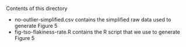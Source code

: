 Contents of this directory
- no-outlier-simplified.csv contains the simplified raw data used to generate Figure 5
- fig-tso-flakiness-rate.R contains the R script that we use to generate Figure 5
